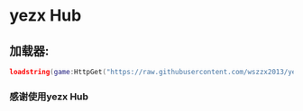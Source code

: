 # yezx Hub
## 加载器:

```lua
loadstring(game:HttpGet("https://raw.githubusercontent.com/wszzx2013/yezx/refs/heads/main/Mian%20script/Loader"))()
```

### 感谢使用yezx Hub
